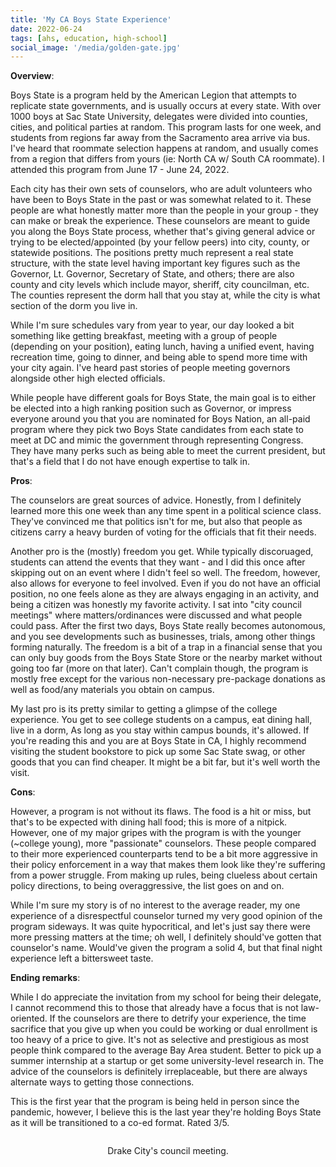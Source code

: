 ```yaml
---
title: 'My CA Boys State Experience'
date: 2022-06-24
tags: [ahs, education, high-school]
social_image: '/media/golden-gate.jpg'
---
```

**Overview**:

Boys State is a program held by the American Legion that attempts to replicate state governments, and is usually occurs at every state. With over 1000 boys at Sac State University, delegates were divided into counties, cities, and political parties at random. This program lasts for one week, and students from regions far away from the Sacramento area arrive via bus. I've heard that roommate selection happens at random, and usually comes from a region that differs from yours (ie: North CA w/ South CA roommate). I attended this program from June 17 - June 24, 2022. 


Each city has their own sets of counselors, who are adult volunteers who have been to Boys State in the past or was somewhat related to it. These people are what honestly matter more than the people in your group - they can make or break the experience. These counselors are meant to guide you along the Boys State process, whether that's giving general advice or trying to be elected/appointed (by your fellow peers) into city, county, or statewide positions. The positions pretty much represent a real state structure, with the state level having important key figures such as the Governor, Lt. Governor, Secretary of State, and others; there are also county and city levels which include mayor, sheriff, city councilman, etc. The counties represent the dorm hall that you stay at, while the city is what section of the dorm you live in. 


While I'm sure schedules vary from year to year, our day looked a bit something like getting breakfast, meeting with a group of people (depending on your position), eating lunch, having a unified event, having recreation time, going to dinner, and being able to spend more time with your city again.  I've heard past stories of people meeting governors alongside other high elected officials.


While people have different goals for Boys State, the main goal is to either be elected into a high ranking position such as Governor, or impress everyone around you that you are nominated for Boys Nation, an all-paid program where they pick two Boys State candidates from each state to meet at DC and mimic the government through representing Congress. They have many perks such as being able to meet the current president, but that's a field that I do not have enough expertise to talk in.

**Pros**:

The counselors are great sources of advice. Honestly, from I definitely learned more this one week than any time spent in a political science class. They've convinced me that politics isn't for me, but also that people as citizens carry a heavy burden of voting for the officials that fit their needs.

Another pro is the (mostly) freedom you get. While typically discoruaged, students can attend the events that they want - and I did this once after skipping out on an event where I didn't feel so well. The freedom, however, also allows for everyone to feel involved. Even if you do not have an official position, no one feels alone as they are always engaging in an activity, and being a citizen was honestly my favorite activity. I sat into "city council meetings" where matters/ordinances were discussed and what people could pass. After the first two days, Boys State really becomes autonomous, and you see developments such as businesses, trials, among other things forming naturally. The freedom is a bit of a trap in a financial sense that you can only buy goods from the Boys State Store or the nearby market without going too far (more on that later). Can't complain though, the program is mostly free except for the various non-necessary pre-package donations as well as food/any materials you obtain on campus.


My last pro is its pretty similar to getting a glimpse of the college experience. You get to see college students on a campus, eat dining hall, live in a dorm, As long as you stay within campus bounds, it's allowed. If you're reading this and you are at Boys State in CA, I highly recommend visiting the student bookstore to pick up some Sac State swag, or other goods that you can find cheaper. It might be a bit far, but it's well worth the visit.


**Cons**:

However, a program is not without its flaws. The food is a hit or miss, but that's to be expected with dining hall food; this is more of a nitpick. However, one of my major gripes with the program is with the younger (~college young), more "passionate" counselors. These people compared to their more experienced counterparts tend to be a bit more aggressive in their policy enforcement in a way that makes them look like they're suffering from a power struggle. From making up rules, being clueless about certain policy directions, to being overaggressive, the list goes on and on.


While I'm sure my story is of no interest to the average reader, my one experience of a disrespectful counselor turned my very good opinion of the program sideways. It was quite hypocritical, and let's just say there were more pressing matters at the time; oh well, I definitely should've gotten that counselor's name. Would've given the program a solid 4, but that final night experience left a bittersweet taste.

**Ending remarks**:

While I do appreciate the invitation from my school for being their delegate, I cannot recommend this to those that already have a focus that is not law-oriented. If the counselors are there to detrify your experience, the time sacrifice that you give up when you could be working or dual enrollment is too heavy of a price to give. It's not as selective and prestigious as most people think compared to the average Bay Area student. Better to pick up a summer internship at a startup or get some university-level research in. The advice of the counselors is definitely irreplaceable, but there are always alternate ways to getting those connections.


This is the first year that the program is being held in person since the pandemic, however, I believe this is the last year they're holding Boys State as it will be transitioned to a co-ed format. Rated 3/5. 

<p align="center"> <img src="/media/blogimg/20220619_083900.jpg" alt=""/>
</p>

<p align="center">Drake City's council meeting.</p>

